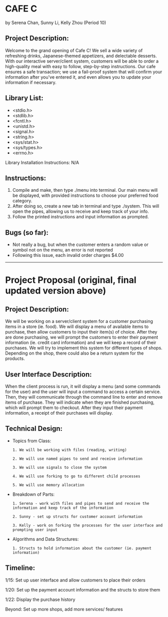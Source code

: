 # CAFE C

by Serena Chan, Sunny Li, Kelly Zhou (Period 10)

## Project Description:

Welcome to the grand opening of Cafe C! We sell a wide variety of refreshing drinks, Japanese-themed appetizers, and delectable desserts. With our interactive server/client system, customers will be able to order a high-quality meal with easy to follow, step-by-step instructions. Our cafe ensures a safe transaction; we use a fail-proof system that will confirm your information after you've entered it, and even allows you to update your information if necessary. 

## Library List:

- <stdio.h>
- <stdlib.h>
- <fcntl.h>
- <unistd.h>
- <signal.h>
- <string.h>
- <sys/stat.h>
- <sys/types.h>
- <errno.h>

Library Installation Instructions: N/A

## Instructions:

1. Compile and make, then type ./menu into terminal. Our main menu will be displayed, with provided instructions to choose your preferred food category.
2. After doing so, create a new tab in terminal and type ./system. This will open the pipes, allowing us to receive and keep track of your info.
3. Follow the printed instructions and input information as prompted.


## Bugs (so far): 

- Not really a bug, but when the customer enters a random value or symbol not on the menu, an error is not reported
- Following this issue, each invalid order charges $4.00

---

# Project Proposal (original, final updated version above)

## Project Description:

We will be working on a server/client system for a customer purchasing items in a store (ie. food). 
We will display a menu of available items to purchase, then allow customers to input their item(s) of choice. 
After they are done purchasing, we will prompt the customers to enter their payment information (ie. credit card information) 
and we will keep a record of their purchases. We will try to implement this system for different types of shops. Depending on 
the shop, there could also be a return system for the products. 

## User Interface Description:

When the client process is run, it will display a menu (and some commands for the user) and the user will input a command
to access a certain service. Then, they will communicate through the command line to enter and remove items of purchase. They will
indicate when they are finished purchasing, which will prompt them to checkout. After they input their payment information, a receipt
of their purchases will display. 

## Technical Design:

  - Topics from Class:
	
		1. We will be working with files (reading, writing)
		
		2. We will use named pipes to send and receive information
		
		3. We will use signals to close the system
		
		4. We will use forking to go to different child processes
		
		5. We will use memory allocation 
  
  - Breakdown of Parts:
  		
		1. Serena - work with files and pipes to send and receive the information and keep track of the information
		
		2. Sunny - set up structs for customer account information 
		
		3. Kelly - work on forking the processes for the user interface and prompting user input
  
  - Algorithms and Data Structures:
  		
		1. Structs to hold information about the customer (ie. payment information)
  
## Timeline:

1/15: Set up user interface and allow customers to place their orders

1/20: Set up the payment account information and the structs to store them

1/22: Display the purchase history

Beyond: Set up more shops, add more services/ features


